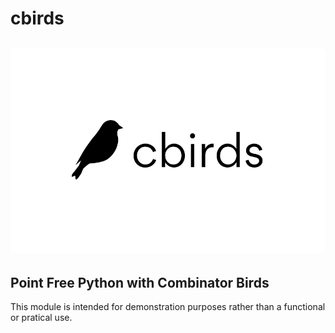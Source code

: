 # cbirds

![cbirds'logo](logo.png)
---
## Point Free Python with Combinator Birds

This module is intended for demonstration purposes rather than a functional or pratical use.

